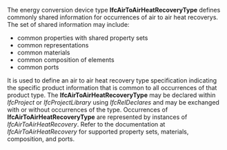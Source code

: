 The energy conversion device type **IfcAirToAirHeatRecoveryType** defines commonly shared information for occurrences of air to air heat recoverys. The set of shared information may include:

* common properties with shared property sets
* common representations
* common materials
* common composition of elements
* common ports

It is used to define an air to air heat recovery type specification indicating the specific product information that is common to all occurrences of that product type. The **IfcAirToAirHeatRecoveryType** may be declared within _IfcProject_ or _IfcProjectLibrary_ using _IfcRelDeclares_ and may be exchanged with or without occurrences of the type. Occurrences of **IfcAirToAirHeatRecoveryType** are represented by instances of _IfcAirToAirHeatRecovery_. Refer to the documentation at _IfcAirToAirHeatRecovery_ for supported property sets, materials, composition, and ports.
